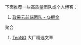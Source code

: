 下面推荐一些高质量团队或个人博客：

1. [政采云前端团队 - @掘金](https://juejin.cn/user/3456520257288974)


聚合
1. [TeqNG](https://www.teqng.com/) 大厂精选文章